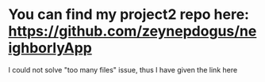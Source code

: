# You can find my project2 repo here: https://github.com/zeynepdogus/neighborlyApp
I could not solve "too many files" issue, thus I have given the link here
